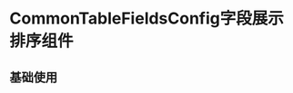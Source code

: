 # CommonTableFieldsConfig字段展示排序组件

## 基础使用

 <demo ssg="true" vue="ui/CommonTableFieldsConfig/basic.vue" />
